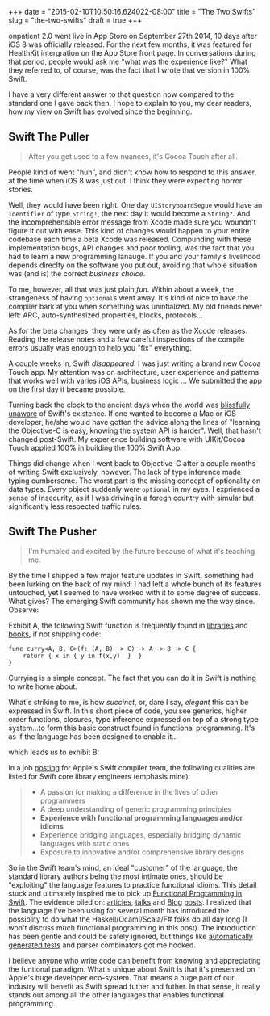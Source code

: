 +++
date = "2015-02-10T10:50:16.624022-08:00"
title = "The Two Swifts"
slug = "the-two-swifts"
draft = true
+++

onpatient 2.0 went live in App Store on September 27th 2014, 10 days after iOS
8 was officially released. For the next few months, it was featured for
HealthKit intergration on the App Store front page. In conversations during
that period, people would ask me "what was the experience like?" What they
referred to, of course, was the fact that I wrote that version in 100% Swift.

I have a very different answer to that question now compared to the standard
one I gave back then. I hope to explain to you, my dear readers, how my view
on Swift has evolved since the beginning.

## Swift The Puller

> After you get used to a few nuances, it's Cocoa Touch after all.

People kind of went "huh", and didn't know how to respond to this answer, at
the time when iOS 8 was just out. I think they were expecting horror stories.

Well, they would have been right. One day `UIStoryboardSegue` would have an
`identifier` of type `String!`, the next day it would become a `String?`. And
the incomprehensible error message from Xcode made sure you woundn't figure it
out with ease. This kind of changes would happen to your entire codebase each
time a beta Xcode was released. Compunding with these implementation bugs,
API changes and poor tooling, was the fact that you had to learn a new
programming lanauge. If you and your family's livelihood depends direclty on
the software you put out, avoiding that whole situation was (and is) the
correct *business choice*.

To me, however, all that was just plain *fun*. Within about a week, the
strangeness of having `optional`s went away. It's kind of nice to have the
compiler bark at you when something was unintialized. My old friends never
left: ARC, auto-synthesized properties, blocks, protocols…

As for the beta changes, they were only as often as the Xcode releases. Reading
the release notes and a few careful inspections of the compile errors usually
was enough to help you "fix" everything.

A couple weeks in, Swift *disappeared*. I was just writing a brand new Cocoa
Touch app. My attention was on architecture, user experience and patterns that
works well with varies iOS APIs, business logic … We submitted the app on the
first day it became possible.

Turning back the clock to the ancient days when the world was [blissfully
unaware][Copland 2010 Rev] of Swift's existence. If one wanted to become a Mac
or iOS developer, he/she would have gotten the advice along the lines of
"learning the Objective-C is easy, knowing the system API is harder". Well,
that hasn't changed post-Swift. My experience building software with
UIKit/Cocoa Touch applied 100% in building the 100% Swift App.

Things did change when I went back to Objective-C after a couple months of
writing Swift exclusively, however. The lack of type inference made typing
cumbersome. The worst part is the missing concept of optionality on data
types. *Every* object suddenly were `optional` in my eyes. I exprienced a
sense of insecurity, as if I was driving in a foregn country with simular but
significantly less respected traffic rules.


## Swift The Pusher

> I'm humbled and excited by the future because of what it's teaching me.

By the time I shipped a few major feature updates in Swift, something had
been lurking on the back of my mind: I had left a whole bunch of its features
untouched, yet I seemed to have worked with it to some degree of success. What
gives? The emerging Swift community has shown me the way since. Observe:

Exhibit A, the following Swift function is frequently found in
[libraries][Swiftz] and [books][Functional Book], if not shipping code:

    func curry<A, B, C>(f: (A, B) -> C) -> A -> B -> C {
        return { x in { y in f(x,y)  }  }
    }

Currying is a simple concept. The fact that you can do it in Swift is nothing
to write home about.

What's striking to me, is how *succinct*, or, dare I say, *elegant* this can
be expressed in Swift. In this short piece of code, you see generics, higher
order functions, closures, type inference expressed on top of a strong type
system…to form this basic construct found in functional programming. It's as
if the language has been designed to enable it…

which leads us to exhibit B:

In a job [posting][Swift Job] for Apple's Swift compiler team, the following
qualities are listed for Swift core library engineers (emphasis mine):

> - A passion for making a difference in the lives of other programmers
> - A deep understanding of generic programming principles
> - **Experience with functional programming languages and/or idioms**
> - Experience bridging languages, especially bridging dynamic languages with static ones 
> - Exposure to innovative and/or comprehensive library designs

So in the Swift team's mind, an ideal "customer" of the language, the standard
library authors being the most intimate ones, should be "exploiting" the
language features to practice functional idioms. This detail stuck and
ultimately inspired me to pick up [Functional Programming in Swift][Functional Book]. 
The evidence piled on: [articles][ObjC.io Issue 16], [talks][Swift Conf]
and [Blog][Functional Post 1] [posts][Functional Post 2]. I realized that the
language I've been using for several month has introduced the possiblity to do
what the Haskell/Ocaml/Scala/F# folks do all day long (I won't discuss much
functional programming in this post). The introduction has been gentle and
could be safely ignored, but things like
[automatically generated tests][Fox Testing] and parser combinators got me
hooked.

I believe anyone who write code can benefit from knowing and appreciating the
funtional paradigm. What's unique about Swift is that it's presented on
Apple's huge developer eco-system. That means a huge part of our industry will
benefit as Swift spread futher and futher. In that sense, it really stands out
among all the other languages that enables functional programming.

[Swift Job]: http://clang-developers.42468.n3.nabble.com/ADVERTISEMENT-open-positions-in-Apple-s-Swift-compiler-team-td4039949.html
[Swiftz]: https://github.com/typelift/Swiftz/blob/master/Swiftz/Curry.swift 
[Functional Book]: http://www.objc.io/books/
[Copland 2010 Rev]: http://arstechnica.com/apple/2010/06/copland-2010-revisited/
[Reasonableness]: http://fsharpforfunandprofit.com/posts/is-your-language-unreasonable/
[Swift Conf]: http://2014.funswiftconf.com
[Functional Post 1]: https://medium.com/swift-programming/2-functional-swift-c98be9533183
[Functional Post 2]: http://ijoshsmith.com/2014/11/30/getting-into-functional-programming-with-swift/
[ObjC.io Issue 16]: http://www.objc.io/issue-16/
[Fox Testing]: https://github.com/jeffh/Fox
